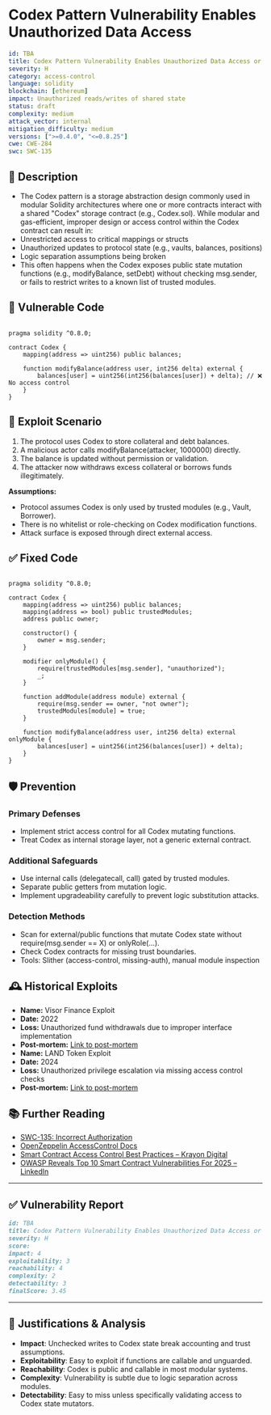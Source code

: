 # Codex Pattern Vulnerability Enables Unauthorized Data Access

```YAML
id: TBA
title: Codex Pattern Vulnerability Enables Unauthorized Data Access or Mutation
severity: H
category: access-control
language: solidity
blockchain: [ethereum]
impact: Unauthorized reads/writes of shared state
status: draft
complexity: medium
attack_vector: internal
mitigation_difficulty: medium
versions: [">=0.4.0", "<=0.8.25"]
cwe: CWE-284
swc: SWC-135
```

## 📝 Description

- The Codex pattern is a storage abstraction design commonly used in modular Solidity architectures where one or more contracts interact with a shared "Codex" storage contract (e.g., Codex.sol). While modular and gas-efficient, improper design or access control within the Codex contract can result in:
- Unrestricted access to critical mappings or structs
- Unauthorized updates to protocol state (e.g., vaults, balances, positions)
- Logic separation assumptions being broken
- This often happens when the Codex exposes public state mutation functions (e.g., modifyBalance, setDebt) without checking msg.sender, or fails to restrict writes to a known list of trusted modules.

## 🚨 Vulnerable Code

```solidity

pragma solidity ^0.8.0;

contract Codex {
    mapping(address => uint256) public balances;

    function modifyBalance(address user, int256 delta) external {
        balances[user] = uint256(int256(balances[user]) + delta); // ❌ No access control
    }
}
```

## 🧪 Exploit Scenario

1. The protocol uses Codex to store collateral and debt balances.
2. A malicious actor calls modifyBalance(attacker, 1000000) directly.
3. The balance is updated without permission or validation.
4. The attacker now withdraws excess collateral or borrows funds illegitimately.

**Assumptions:**

- Protocol assumes Codex is only used by trusted modules (e.g., Vault, Borrower).
- There is no whitelist or role-checking on Codex modification functions.
- Attack surface is exposed through direct external access.

## ✅ Fixed Code

```solidity

pragma solidity ^0.8.0;

contract Codex {
    mapping(address => uint256) public balances;
    mapping(address => bool) public trustedModules;
    address public owner;

    constructor() {
        owner = msg.sender;
    }

    modifier onlyModule() {
        require(trustedModules[msg.sender], "unauthorized");
        _;
    }

    function addModule(address module) external {
        require(msg.sender == owner, "not owner");
        trustedModules[module] = true;
    }

    function modifyBalance(address user, int256 delta) external onlyModule {
        balances[user] = uint256(int256(balances[user]) + delta);
    }
}
```

## 🛡️ Prevention

### Primary Defenses

- Implement strict access control for all Codex mutating functions.
- Treat Codex as internal storage layer, not a generic external contract.

### Additional Safeguards

- Use internal calls (delegatecall, call) gated by trusted modules.
- Separate public getters from mutation logic.
- Implement upgradeability carefully to prevent logic substitution attacks.

### Detection Methods

- Scan for external/public functions that mutate Codex state without require(msg.sender == X) or onlyRole(...).
- Check Codex contracts for missing trust boundaries.
- Tools: Slither (access-control, missing-auth), manual module inspection

## 🕰️ Historical Exploits

- **Name:** Visor Finance Exploit 
- **Date:** 2022 
- **Loss:** Unauthorized fund withdrawals due to improper interface implementation 
- **Post-mortem:** [Link to post-mortem](https://www.nethermind.io/blog/smart-contract-vulnerabilities-and-mitigation-strategies)
- **Name:** LAND Token Exploit 
- **Date:** 2024  
- **Loss:** Unauthorized privilege escalation via missing access control checks  
- **Post-mortem:** [Link to post-mortem](https://solidityscan.com/discover/owasp-smart-contract-top-10-security-risks-and-vulnerabilities-a-deep-dive-with-real-world-exploits-and-credshields-contribution/) 

## 📚 Further Reading

- [SWC-135: Incorrect Authorization](https://swcregistry.io/docs/SWC-135/) 
- [OpenZeppelin AccessControl Docs](https://docs.openzeppelin.com/contracts/4.x/access-control) 
- [Smart Contract Access Control Best Practices – Krayon Digital](https://www.krayondigital.com/blog/smart-contract-access-control-best-practices) 
- [OWASP Reveals Top 10 Smart Contract Vulnerabilities For 2025 – LinkedIn](https://www.linkedin.com/pulse/owasp-reveals-top-10-smart-contract-vulnerabilities-eyfte) 
  
---

## ✅ Vulnerability Report
```markdown
id: TBA
title: Codex Pattern Vulnerability Enables Unauthorized Data Access or Mutation
severity: H
score:
impact: 4         
exploitability: 3 
reachability: 4   
complexity: 2     
detectability: 3  
finalScore: 3.45
```

---

## 📄 Justifications & Analysis

- **Impact**: Unchecked writes to Codex state break accounting and trust assumptions.
- **Exploitability**: Easy to exploit if functions are callable and unguarded.
- **Reachability**: Codex is public and callable in most modular systems.
- **Complexity**: Vulnerability is subtle due to logic separation across modules.
- **Detectability**: Easy to miss unless specifically validating access to Codex state mutators.

